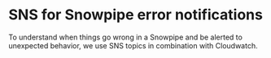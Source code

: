 # SNS for Snowpipe error notifications

To understand when things go wrong in a Snowpipe and be alerted to unexpected behavior, we use SNS topics in combination with Cloudwatch.
